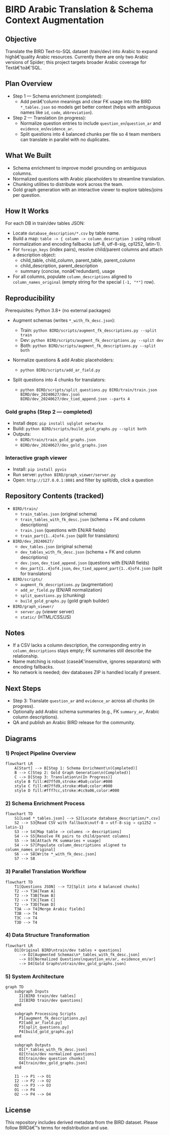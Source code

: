 ﻿# BIRD Arabic Translation & Schema Context Augmentation

## Objective
Translate the BIRD Text-to-SQL dataset (train/dev) into Arabic to expand highâ€‘quality Arabic resources. Currently there are only two Arabic versions of Spider; this project targets broader Arabic coverage for Textâ€‘toâ€‘SQL.

## Plan Overview
- Step 1 — Schema enrichment (completed):
  - Add perâ€‘column meanings and clear FK usage into the BIRD `*_tables.json` so models get better context (helps with ambiguous names like `id`, `code`, `abbreviation`).
- Step 2 — Translation (in progress):
  - Normalize question entries to include `question_en`/`question_ar` and `evidence_en`/`evidence_ar`.
  - Split questions into 4 balanced chunks per file so 4 team members can translate in parallel with no duplicates.

## What We Built
- Schema enrichment to improve model grounding on ambiguous columns.
- Normalized questions with Arabic placeholders to streamline translation.
- Chunking utilities to distribute work across the team.
- Gold graph generation with an interactive viewer to explore tables/joins per question.

## How It Works
For each DB in train/dev tables JSON:
- Locate `database_description/*.csv` by table name.
- Build a map: `table -> { column -> column_description }` using robust normalization and encoding fallbacks (utf-8, utf-8-sig, cp1252, latin-1).
- For `foreign_keys` (index pairs), resolve child/parent columns and attach a description object:
  - child_table, child_column, parent_table, parent_column
  - child_description, parent_description
  - summary (concise, nonâ€‘redundant), usage
- For all columns, populate `column_descriptions` aligned to `column_names_original` (empty string for the special `[-1, "*"]` row).

## Reproducibility
Prerequisites: Python 3.8+ (no external packages)

- Augment schemas (writes `*_with_fk_desc.json`):
  - Train: `python BIRD/scripts/augment_fk_descriptions.py --split train`
  - Dev: `python BIRD/scripts/augment_fk_descriptions.py --split dev`
  - Both: `python BIRD/scripts/augment_fk_descriptions.py --split both`

- Normalize questions & add Arabic placeholders:
  - `python BIRD/scripts/add_ar_field.py`

- Split questions into 4 chunks for translators:
  - `python BIRD/scripts/split_questions.py BIRD/train/train.json BIRD/dev_20240627/dev.json BIRD/dev_20240627/dev_tied_append.json --parts 4`

### Gold graphs (Step 2 — completed)
- Install deps: `pip install sqlglot networkx`
- Build: `python BIRD/scripts/build_gold_graphs.py --split both`
- Outputs:
  - `BIRD/train/train_gold_graphs.json`
  - `BIRD/dev_20240627/dev_gold_graphs.json`

### Interactive graph viewer
- Install: `pip install pyvis`
- Run server: `python BIRD/graph_viewer/server.py`
- Open: `http://127.0.0.1:8081` and filter by split/db, click a question

## Repository Contents (tracked)
- `BIRD/train/`
  - `train_tables.json` (original schema)
  - `train_tables_with_fk_desc.json` (schema + FK and column descriptions)
  - `train.json` (questions with EN/AR fields)
  - `train_part{1..4}of4.json` (split for translators)
- `BIRD/dev_20240627/`
  - `dev_tables.json` (original schema)
  - `dev_tables_with_fk_desc.json` (schema + FK and column descriptions)
  - `dev.json`, `dev_tied_append.json` (questions with EN/AR fields)
  - `dev_part{1..4}of4.json`, `dev_tied_append_part{1..4}of4.json` (split for translators)
- `BIRD/scripts/`
  - `augment_fk_descriptions.py` (augmentation)
  - `add_ar_field.py` (EN/AR normalization)
  - `split_questions.py` (chunking)
  - `build_gold_graphs.py` (gold graph builder)
- `BIRD/graph_viewer/`
  - `server.py` (viewer server)
  - `static/` (HTML/CSS/JS)

## Notes
- If a CSV lacks a column description, the corresponding entry in `column_descriptions` stays empty; FK summaries still describe the relationship.
- Name matching is robust (caseâ€‘insensitive, ignores separators) with encoding fallbacks.
- No network is needed; dev databases ZIP is handled locally if present.

## Next Steps
- Step 3: Translate `question_ar` and `evidence_ar` across all chunks (in progress).
- Optionally add Arabic schema summaries (e.g., FK `summary_ar`, Arabic column descriptions).
- QA and publish an Arabic BIRD release for the community.

## Diagrams

### 1) Project Pipeline Overview
```mermaid
flowchart LR
    A[Start] --> B[Step 1: Schema Enrichment\n(Completed)]
    B --> C[Step 2: Gold Graph Generation\n(Completed)]
    C --> D[Step 3: Translation\n(In Progress)]
    style B fill:#d7ffd9,stroke:#0a0;color:#000
    style C fill:#d7ffd9,stroke:#0a0;color:#000
    style D fill:#fff7cc,stroke:#cc9a06,color:#000
```

### 2) Schema Enrichment Process
```mermaid
flowchart TD
    S1[Load *_tables.json] --> S2[Locate database_description/*.csv]
    S2 --> S3{Read CSV with fallback\nutf-8 → utf-8-sig → cp1252 → latin-1}
    S3 --> S4[Map table -> columns -> descriptions]
    S4 --> S5[Resolve FK pairs to child/parent columns]
    S5 --> S6[Attach FK summaries + usage]
    S4 --> S7[Populate column_descriptions aligned to column_names_original]
    S6 --> S8[Write *_with_fk_desc.json]
    S7 --> S8
```

### 3) Parallel Translation Workflow
```mermaid
flowchart TD
    T1[Questions JSON] --> T2[Split into 4 balanced chunks]
    T2 --> T3A[Team A]
    T2 --> T3B[Team B]
    T2 --> T3C[Team C]
    T2 --> T3D[Team D]
    T3A --> T4[Merge Arabic fields]
    T3B --> T4
    T3C --> T4
    T3D --> T4
```

### 4) Data Structure Transformation
```mermaid
flowchart LR
    D1[Original BIRD\ntrain/dev tables + questions]
      --> D2[Augmented Schemas\n*_tables_with_fk_desc.json]
      --> D3[Normalized Questions\nquestion_en/ar, evidence_en/ar]
      --> D4[Gold Graphs\ntrain/dev_gold_graphs.json]
```

### 5) System Architecture
```mermaid
graph TD
    subgraph Inputs
      I1[BIRD train/dev tables]
      I2[BIRD train/dev questions]
    end

    subgraph Processing Scripts
      P1[augment_fk_descriptions.py]
      P2[add_ar_field.py]
      P3[split_questions.py]
      P4[build_gold_graphs.py]
    end

    subgraph Outputs
      O1[*_tables_with_fk_desc.json]
      O2[train/dev normalized questions]
      O3[train/dev question chunks]
      O4[train/dev_gold_graphs.json]
    end

    I1 --> P1 --> O1
    I2 --> P2 --> O2
    O2 --> P3 --> O3
    O1 --> P4
    O2 --> P4 --> O4
```

## License
This repository includes derived metadata from the BIRD dataset. Please follow BIRDâ€™s terms for redistribution and use.


